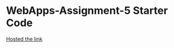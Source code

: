 # WebApps-Assignment-5 Starter Code 
[Hosted the link]( https://44-563-web-apps-f22.github.io/44563-webapps-assignment-5-jayachandranarala/)
